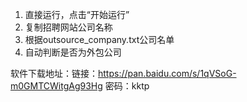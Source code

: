 1. 直接运行，点击“开始运行”
2. 复制招聘网站公司名称
3. 根据outsource_company.txt公司名单
4. 自动判断是否为外包公司

软件下载地址：链接：https://pan.baidu.com/s/1qVSoG-m0GMTCWitgAg93Hg 密码：kktp